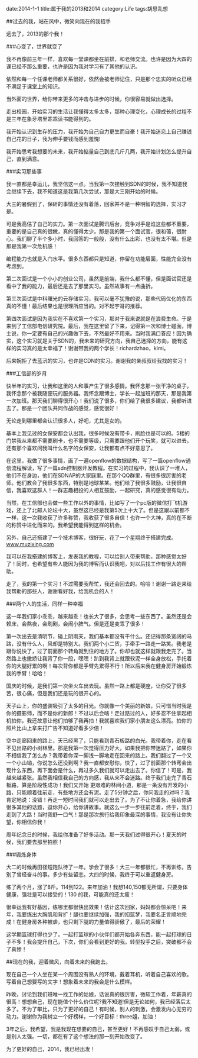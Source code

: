 date:2014-1-1
title:属于我的2013和2014
category:Life
tags:胡思乱想

##过去的我，站在风中，微笑向现在的我招手

远去了，2013的那个我！

###心变了，世界就变了

我不再像前三年一样，喜欢每一堂课都坐在前排，和老师交流。也许是因为大四的课已经不那么重要，也许是因为我对学习有了其他的认识。

依然和每一个任课老师都关系很好，依然会被老师记住，只是那个忠实的听众已经不满足于课堂上的知识。

当外面的世界，给你带来更多的冲击与进步的时候，你很容易就做出选择。

走出校园，开始实习的生活让我懂得太多太多，那种心理变化，心理成长的过程不是三年在象牙塔里乖乖读书能得到的。

我开始认识到生存的压力，我开始为自己自力更生而自豪！我开始迷恋上自己赚钱自己花的日子，我为伸手要钱而感到羞愧!

我开始思考我想要的未来，我开始掂量自己到底几斤几两，我开始计划怎么提升自己，直到满意。

###实习那些事

我一直都是幸运儿，我坚信这一点。当我第一次接触到SDN的时候，我不知道我会继续下去，我不知道这是我第几次尝试，那是大三刚开始的时候。

大三的暑假到了，保研的事情还没有着落，回家并不是一种明智的选择，实习才是。

可是我高估了自己的实力。第一次面试是腾讯后台，竞争对手是谁这些都不重要，重要的是自己真的很嫩，真的懂得太少。那是我的第一个面试官，很和蔼，很耐心。我们聊了半个多小时，我回答的一般般，没有什么出彩，也没有太不堪。但是那是我第一次危机感！

编程能力也就是入门水平。很多东西都只是知道，停留在功能层面，性能完全没有考虑到。

第二次面试是一个小小的创业公司，虽然是前端，我什么都不懂，但是面试官还是看中了我的能力，最后还是去了那里实习。虽然故事有一点曲折。

第三次面试是中科曙光的云存储实习，我可以毫不犹豫的说，那些代码优化的东西真的不懂！最后结果也是很理所应当的。对不起宇哥的推荐。

第四次面试是因为我实在不喜欢第一个实习，那对于我来说就是在浪费生命。于是来到了工信部电信研究院。最后，我在这里留了下来，记得第一次和博士碰面，博士说，你一定要有自己的兴趣做下去，不然最好不用来。当时我满口答应！因为确实，这个实习就是关于SDN的，我未来的研究方向，我自己选择的方向，能有这样的实习真的是太幸福了！谢谢带我的两个学长！richardzhao，kimi。

后来婉拒了去蓝汛的实习，也许是CDN的实习。谢谢我的亲叔叔给我找的实习！

###工信部的岁月

快半年的实习，让我和这里的人和事产生了很多感情。我怀念那一张干净的桌子，我怀念那个被我随便玩的服务器。我怀念跟博士，学长一起加班的那天，那是我第一次加班。那天我们聊得很开心！我们说了很多，你们给了我很多建议，我都听进去了。那是一个团队共同作战的感觉，感觉很好！

无论走到哪里都会认识很多人，好吧，尤其是女的。

基本上我见过的女保安都会认出我，很多时候没有带卡，刷脸也是可以的。5楼的门禁我从来都不需要刷卡，也不需要等级，只需要跟他们开个玩笑，就可以进去。还有那个喜欢问我叫什么名字的女保安，让我都有点不好意思了。

在这里，我做了很多事情，画了一遍openflow的数据结构，写了一篇openflow通信流程解读，写了一篇sdn控制器开发教程。在实习的过程中，我认识了一堆人，他们不在身边，他们在SDNAP的大家庭里。在那个QQ群里，有很多很厉害的老师。他们教会了我很多东西，特别是地球某某。他们给了我很多鼓励，让我很自信，我喜欢这群人！一群志趣相投的人相互鼓励，一起研究，真的感觉很有动力。

当然，在工信部也会做一些工作以外的事情，比如写了一个pc版的微信打飞机游戏，还上了北邮人论坛十大，虽然这已经是我第5次上十大了。但是这跟以前都不一样，这一次我收获了许多称赞，我收获了很多自信！也许一个大神，真的在不断的称赞中进化而来的。我希望我能得到这样的机会。

另外，自己还搭建了一个技术博客，很好玩，花了一个星期终于搭建完成。www.muzixing.com

我可以在我搭建的博客上，发表我的教程，可以给别人带来帮助，那种感觉太好了！同时，也希望有些人能因为我的博客而认识我吧，对以后找工作有很大的帮助。

走了，我的第一个实习！不过需要我帮忙，我还会回去的。哈哈！谢谢一路走来给我帮助的那些人，谢谢看好我，给我机会的人！

###两个人的生活，同样一种幸福

这一年我们家小乖乖，越来越乖！也长大了很多，会思考一些东西了。虽然还是会赖床，会熬夜，会刷剧，会闹小脾气。但是还是变乖了很多！

第一次出去是清明节，碰上阴雨天，我们基本都没有干什么。还记得那条宽阔的马路，没有什么人，风却是特别大。我们两个小二货，手牵手一路走一路笑。我老是跟你说快了，过了前面那个转角就到住的地方了。你却也就这样就跟我走完了。当然路上也撒娇让我背了你一段，嘿嘿！趴到我背上就跟软泥一样全身放松，手托着你的大腿好累的啊！每次背你都是手臂先累得不行！所以后来我在健身房开始锻炼我的手臂！哈哈！

国庆的时候，是我们第一次坐火车出去玩。虽然一路上都是硬座，让你受了很多苦，很心痛，但是我们还是玩的很开心的。

天子山上，你的盛装吸引了太多的目光。你就像一个美丽的新娘，只可惜当时我是你的摄影师，而不是你的新郎！不过以后会咯！走过路过的人，好多忍不住拿起相机拍你，我还故意让他们拍够了我再拍！我就喜欢我们家小朋友这么漂亮。拍你的照片比山上拿来打广告不知道好看多少倍！

空中走廊回来的路上，天已经黑了，只能看到青石板路的白光。我带着你，走在看不见出路的小树林里。那是我第一次觉得压力好大，如果我把你带迷路了，如果你不相信我了怎么办？我带着你深一脚浅一脚地走在回来的路上。我们翻过了一个又一个小山坳，你说怎么还没到啊？我一直都安慰你，快了，过了前面那个转弯会出现什么东西，再下面会是什么，再过多久我们就可以走出去了。你信了！可是，我越来越紧张。虽然我相信我自己的方向感，我从来不会迷路。终于我们走完了青石板路，算是阶段性成功！我们又开始 更艰难的林间小道，那是一条没有开发的小路，只能顺着往前走，有些地方还会有泥。走了5分钟之后，你问我走的对吗？我肯定地说：没错！再走一短时间我们就可以走出去了。为了不让你着急，我给你讲很多其他的话题，逗你开心，给你讲故事。就这么一步一步往前走着，终于，我们走到了大路！当时我舒一口气！那是那次旅行给我印象最深的事情，我没有让你失望，你相信你我！

周年纪念日的时候，我给你准备了好多活动。那一天我们过得很开心！夏天的时候，我们要去那里拍照！

###锻炼身体

大二的时候再田径短跑队待了一年。学会了很多！大三一年都很忙，不再训练，告别了曾经奋斗的事。多少有些留恋。大四的时候，我终于可以重返健身房。

练了两个月，涨了8斤。114到122。来年加油！我想140,150都无所谓，只要身体健康，强壮是可以接受的！130 的我，可能真的还太瘦！

很幸运我有好基因，练哪里都很快出效果！估计这次回家，妈妈都会惊呆吧！来年，我要练出大胸肌和背扩！腿也要继续加强，我的扣篮梦，我要名正言顺地完成！在健身房各种被虐，也只剩下腿的力量值得骄傲了，最后的荣耀！

这学期篮球打得也少了。一起打篮球的小伙伴们都开始各奔东西，能一起打球的日子不多！我会提升自己，下次，你们会看到更好的我。转型投手之后，突破都不会了真惨！

##现在的我，迎着微风，向着未来的我跑去。

现在自己一个人坐在某一个周围没有熟人的环境，戴着耳机，听着自己喜欢的歌。写着自己想要写的文字！想象着未来的我会是什么模样。

昨晚，讨论到我们班唯一找工作的姑娘，话说真的很厉害，微软工作着，年薪真的很高！想想自己，现在能值个什么价位呢?我不知道!但是无论如何，我已经落后太多了。不为了攀比，只为了更好的自己！有时候，别人的刺激，会激发内心无穷的动力。谢谢你为我树立一个好榜样，一个好目标！three姐，加油！

3年之后，我希望，我是我现在想要的自己，甚至更好！不再感叹于自己太弱，或是别人太强。一切，都在有了这个想法的那一刻开始改变了。

为了更好的自己，2014，我已经出发！





